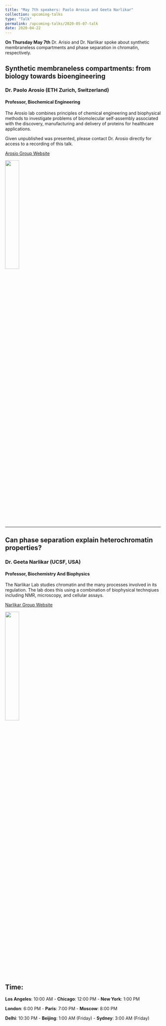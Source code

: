 ```yaml
---
title: "May 7th speakers: Paolo Arosio and Geeta Narlikar"
collection: upcoming-talks
type: "Talk"
permalink: /upcoming-talks/2020-05-07-talk
date: 2020-04-22
---
```


**On Thursday May 7th** Dr. Arisio and Dr. Narlikar spoke about synthetic membraneless compartments and phase separation in chromatin, respectively. 


## Synthetic membraneless compartments: from biology towards bioengineering
### Dr. Paolo Arosio (ETH Zurich, Switzerland)

#### Professor, Biochemical Engineering
The Arosio lab combines principles of chemical engineering and biophysical methods to investigate problems of biomolecular self-assembly associated with the discovery, manufacturing and delivery of proteins for healthcare applications. 

Given unpublished was presented, please contact Dr. Arosio directly for access to a recording of this talk.


[Arosio Group Website](https://arosiogroup.ethz.ch/)

<img src="{{site.baseurl}}/images/speakers/2020/arosio.jpg" width="30%">

---

## Can phase separation explain heterochromatin properties?

### Dr. Geeta Narlikar (UCSF, USA)

#### Professor, Biochemistry And Biophysics

The Narlikar Lab studies chromatin and the many processes involved in its regulation. The lab does this using a combination of biophysical technqiues including NMR, microscopy, and cellular assays.

[Narlikar Group Website](http://narlikarlab.ucsf.edu/)

<img src="{{site.baseurl}}/images/speakers/2020/narlikar.jpg" width="30%">


## Time:
**Los Angeles**: 10:00 AM - **Chicago**: 12:00 PM  - **New York**: 1:00 PM 

**London**: 6:00 PM - **Paris**: 7:00 PM - **Moscow**: 8:00 PM 

**Delhi**: 10:30 PM - **Beijing**: 1:00 AM (Friday)  - **Sydney**: 3:00 AM (Friday)




